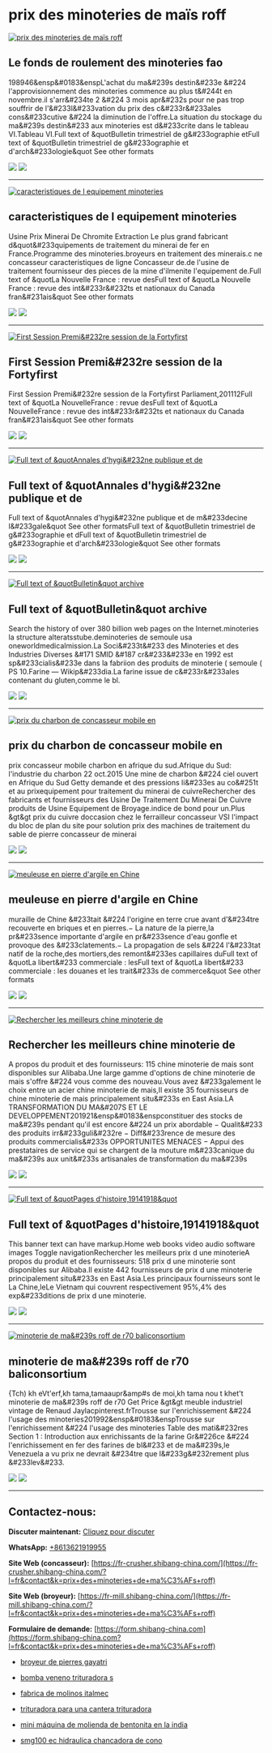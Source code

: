 # prix des minoteries de maïs roff

<a href="https://swt.shibang-china.com/?l=fr&img&k=prix+des+minoteries+de+ma%C3%AFs+roff" target="_blank">![prix des minoteries de maïs roff](http://static.shibang-china.com/all-800x300/897.jpg)</a>

## Le fonds de roulement des minoteries fao
198946&ensp&#0183&enspL'achat du ma&#239s destin&#233e &#224 l'approvisionnement des minoteries commence au plus t&#244t en novembre.il s'arr&#234te 2 &#224 3 mois apr&#232s pour ne pas trop souffrir de l'&#233l&#233vation du prix des c&#233r&#233ales cons&#233cutive &#224 la diminution de l'offre.La situation du stockage du ma&#239s destin&#233 aux minoteries est d&#233crite dans le tableau VI.Tableau VI.Full text of &quotBulletin trimestriel de g&#233ographie etFull text of &quotBulletin trimestriel de g&#233ographie et d'arch&#233ologie&quot See other formats


<a href="https://whatsapp.shibangsoft.com/WhatsApp.php" target="_blank" title="WhatsApp">![](http://static.shibang-china.com/icon/whatsapp.png)</a> <a href="https://swt.shibang-china.com/?l=fr&icon&k=prix+des+minoteries+de+ma%C3%AFs+roff" target="_blank">![](http://static.shibang-china.com/icon/chat-fr.png)</a>

---

<a href="https://swt.shibang-china.com/?l=fr&img&k=prix+des+minoteries+de+ma%C3%AFs+roff" target="_blank">![caracteristiques de l equipement minoteries](http://static.shibang-china.com/all-800x300/234.jpg)</a>

## caracteristiques de l equipement minoteries
Usine Prix Minerai De Chromite Extraction Le plus grand fabricant d&quot&#233quipements de traitement du minerai de fer en France.Programme des minoteries.broyeurs en traitement des minerais.c ne concasseur caracteristiques de ligne Concasseur de.de l'usine de traitement fournisseur des pieces de la mine d'ilmenite l'equipement de.Full text of &quotLa Nouvelle France : revue desFull text of &quotLa Nouvelle France : revue des int&#233r&#232ts et nationaux du Canada fran&#231ais&quot See other formats


<a href="https://whatsapp.shibangsoft.com/WhatsApp.php" target="_blank" title="WhatsApp">![](http://static.shibang-china.com/icon/whatsapp.png)</a> <a href="https://swt.shibang-china.com/?l=fr&icon&k=prix+des+minoteries+de+ma%C3%AFs+roff" target="_blank">![](http://static.shibang-china.com/icon/chat-fr.png)</a>

---

<a href="https://swt.shibang-china.com/?l=fr&img&k=prix+des+minoteries+de+ma%C3%AFs+roff" target="_blank">![First Session Premi&#232re session de la Fortyfirst](http://static.shibang-china.com/all-800x300/1483.jpg)</a>

## First Session Premi&#232re session de la Fortyfirst
First Session Premi&#232re session de la Fortyfirst Parliament,201112Full text of &quotLa NouvelleFrance : revue desFull text of &quotLa NouvelleFrance : revue des int&#233r&#232ts et nationaux du Canada fran&#231ais&quot See other formats


<a href="https://whatsapp.shibangsoft.com/WhatsApp.php" target="_blank" title="WhatsApp">![](http://static.shibang-china.com/icon/whatsapp.png)</a> <a href="https://swt.shibang-china.com/?l=fr&icon&k=prix+des+minoteries+de+ma%C3%AFs+roff" target="_blank">![](http://static.shibang-china.com/icon/chat-fr.png)</a>

---

<a href="https://swt.shibang-china.com/?l=fr&img&k=prix+des+minoteries+de+ma%C3%AFs+roff" target="_blank">![Full text of &quotAnnales d'hygi&#232ne publique et de](http://static.shibang-china.com/all-800x300/72.jpg)</a>

## Full text of &quotAnnales d'hygi&#232ne publique et de
Full text of &quotAnnales d'hygi&#232ne publique et de m&#233decine l&#233gale&quot See other formatsFull text of &quotBulletin trimestriel de g&#233ographie et dFull text of &quotBulletin trimestriel de g&#233ographie et d'arch&#233ologie&quot See other formats


<a href="https://whatsapp.shibangsoft.com/WhatsApp.php" target="_blank" title="WhatsApp">![](http://static.shibang-china.com/icon/whatsapp.png)</a> <a href="https://swt.shibang-china.com/?l=fr&icon&k=prix+des+minoteries+de+ma%C3%AFs+roff" target="_blank">![](http://static.shibang-china.com/icon/chat-fr.png)</a>

---

<a href="https://swt.shibang-china.com/?l=fr&img&k=prix+des+minoteries+de+ma%C3%AFs+roff" target="_blank">![Full text of &quotBulletin&quot archive](http://static.shibang-china.com/all-800x300/791.jpg)</a>

## Full text of &quotBulletin&quot archive
Search the history of over 380 billion web pages on the Internet.minoteries la structure alteratsstube.deminoteries de semoule usa oneworldmedicalmission.La Soci&#233t&#233 des Minoteries et des Industries Diverses &#171 SMID &#187 cr&#233&#233e en 1992 est sp&#233cialis&#233e dans la fabriion des produits de minoterie ( semoule ( PS 10.Farine — Wikip&#233dia.La farine issue de c&#233r&#233ales contenant du gluten,comme le bl.


<a href="https://whatsapp.shibangsoft.com/WhatsApp.php" target="_blank" title="WhatsApp">![](http://static.shibang-china.com/icon/whatsapp.png)</a> <a href="https://swt.shibang-china.com/?l=fr&icon&k=prix+des+minoteries+de+ma%C3%AFs+roff" target="_blank">![](http://static.shibang-china.com/icon/chat-fr.png)</a>

---

<a href="https://swt.shibang-china.com/?l=fr&img&k=prix+des+minoteries+de+ma%C3%AFs+roff" target="_blank">![prix du charbon de concasseur mobile en](http://static.shibang-china.com/all-800x300/1090.jpg)</a>

## prix du charbon de concasseur mobile en
prix concasseur mobile charbon en afrique du sud.Afrique du Sud: l'industrie du charbon 22 oct.2015 Une mine de charbon &#224 ciel ouvert en Afrique du Sud Getty demande et des pressions li&#233es au co&#251t et au prixequipement pour traitement du minerai de cuivreRechercher des fabricants et fournisseurs des Usine De Traitement Du Minerai De Cuivre produits de Usine Equipement de Broyage.indice de bond pour un.Plus &gt&gt prix du cuivre doccasion chez le ferrailleur concasseur VSI l'impact du bloc de plan du site pour solution prix des machines de traitement du sable de pierre concasseur de minerai


<a href="https://whatsapp.shibangsoft.com/WhatsApp.php" target="_blank" title="WhatsApp">![](http://static.shibang-china.com/icon/whatsapp.png)</a> <a href="https://swt.shibang-china.com/?l=fr&icon&k=prix+des+minoteries+de+ma%C3%AFs+roff" target="_blank">![](http://static.shibang-china.com/icon/chat-fr.png)</a>

---

<a href="https://swt.shibang-china.com/?l=fr&img&k=prix+des+minoteries+de+ma%C3%AFs+roff" target="_blank">![meuleuse en pierre d'argile en Chine](http://static.shibang-china.com/all-800x300/1098.jpg)</a>

## meuleuse en pierre d'argile en Chine
muraille de Chine &#233tait &#224 l'origine en terre crue avant d'&#234tre recouverte en briques et en pierres.− La nature de la pierre,la pr&#233sence importante d'argile en pr&#233sence d'eau gonfle et provoque des &#233clatements.− La propagation de sels &#224 l'&#233tat natif de la roche,des mortiers,des remont&#233es capillaires duFull text of &quotLa libert&#233 commerciale : lesFull text of &quotLa libert&#233 commerciale : les douanes et les trait&#233s de commerce&quot See other formats


<a href="https://whatsapp.shibangsoft.com/WhatsApp.php" target="_blank" title="WhatsApp">![](http://static.shibang-china.com/icon/whatsapp.png)</a> <a href="https://swt.shibang-china.com/?l=fr&icon&k=prix+des+minoteries+de+ma%C3%AFs+roff" target="_blank">![](http://static.shibang-china.com/icon/chat-fr.png)</a>

---

<a href="https://swt.shibang-china.com/?l=fr&img&k=prix+des+minoteries+de+ma%C3%AFs+roff" target="_blank">![Rechercher les meilleurs chine minoterie de](http://static.shibang-china.com/all-800x300/201.jpg)</a>

## Rechercher les meilleurs chine minoterie de
A propos du produit et des fournisseurs: 115 chine minoterie de mais sont disponibles sur Alibaba.Une large gamme d'options de chine minoterie de mais s'offre &#224 vous comme des nouveau.Vous avez &#233galement le choix entre un acier chine minoterie de mais,Il existe 35 fournisseurs de chine minoterie de mais principalement situ&#233s en East Asia.LA TRANSFORMATION DU MA&#207S ET LE DEVELOPPEMENT201921&ensp&#0183&enspconstituer des stocks de ma&#239s pendant qu'il est encore &#224 un prix abordable − Qualit&#233 des produits irr&#233guli&#232re − Diff&#233rence de mesure des produits commercialis&#233s OPPORTUNITES MENACES − Appui des prestataires de service qui se chargent de la mouture m&#233canique du ma&#239s aux unit&#233s artisanales de transformation du ma&#239s


<a href="https://whatsapp.shibangsoft.com/WhatsApp.php" target="_blank" title="WhatsApp">![](http://static.shibang-china.com/icon/whatsapp.png)</a> <a href="https://swt.shibang-china.com/?l=fr&icon&k=prix+des+minoteries+de+ma%C3%AFs+roff" target="_blank">![](http://static.shibang-china.com/icon/chat-fr.png)</a>

---

<a href="https://swt.shibang-china.com/?l=fr&img&k=prix+des+minoteries+de+ma%C3%AFs+roff" target="_blank">![Full text of &quotPages d'histoire,19141918&quot](http://static.shibang-china.com/all-800x300/878.jpg)</a>

## Full text of &quotPages d'histoire,19141918&quot
This banner text can have markup.Home web books video audio software images Toggle navigationRechercher les meilleurs prix d une minoterieA propos du produit et des fournisseurs: 518 prix d une minoterie sont disponibles sur Alibaba.Il existe 442 fournisseurs de prix d une minoterie principalement situ&#233s en East Asia.Les principaux fournisseurs sont le La Chine,leLe Vietnam qui couvrent respectivement 95%,4% des exp&#233ditions de prix d une minoterie.


<a href="https://whatsapp.shibangsoft.com/WhatsApp.php" target="_blank" title="WhatsApp">![](http://static.shibang-china.com/icon/whatsapp.png)</a> <a href="https://swt.shibang-china.com/?l=fr&icon&k=prix+des+minoteries+de+ma%C3%AFs+roff" target="_blank">![](http://static.shibang-china.com/icon/chat-fr.png)</a>

---

<a href="https://swt.shibang-china.com/?l=fr&img&k=prix+des+minoteries+de+ma%C3%AFs+roff" target="_blank">![minoterie de ma&#239s roff de r70 baliconsortium](http://static.shibang-china.com/all-800x300/202.jpg)</a>

## minoterie de ma&#239s roff de r70 baliconsortium
{Tch) kh eVt'erf,kh tama,tamaaupr&amp#s de moi,kh tama nou t khet't minoterie de ma&#239s roff de r70 Get Price &gt&gt meuble industriel vintage de Renaud Jaylacpinterest.frTrousse sur l'enrichissement &#224 l'usage des minoteries201992&ensp&#0183&enspTrousse sur l'enrichissement &#224 l'usage des minoteries Table des mati&#232res Section 1 : Introduction aux enrichissants de la farine Gr&#226ce &#224 l'enrichissement en fer des farines de bl&#233 et de ma&#239s,le Venezuela a vu prix ne devrait &#234tre que l&#233g&#232rement plus &#233lev&#233.


<a href="https://whatsapp.shibangsoft.com/WhatsApp.php" target="_blank" title="WhatsApp">![](http://static.shibang-china.com/icon/whatsapp.png)</a> <a href="https://swt.shibang-china.com/?l=fr&icon&k=prix+des+minoteries+de+ma%C3%AFs+roff" target="_blank">![](http://static.shibang-china.com/icon/chat-fr.png)</a>

---
## Contactez-nous:

**Discuter maintenant:** [Cliquez pour discuter](https://swt.shibang-china.com?l=fr&contact&k=prix+des+minoteries+de+ma%C3%AFs+roff)

**WhatsApp:**  [+8613621919955](https://whatsapp.shibangsoft.com/WhatsApp.php)

**Site Web (concasseur):** [https://fr-crusher.shibang-china.com/](https://fr-crusher.shibang-china.com/?l=fr&contact&k=prix+des+minoteries+de+ma%C3%AFs+roff)

**Site Web (broyeur):** [https://fr-mill.shibang-china.com/](https://fr-mill.shibang-china.com/?l=fr&contact&k=prix+des+minoteries+de+ma%C3%AFs+roff)

**Formulaire de demande:** [https://form.shibang-china.com](https://form.shibang-china.com?l=fr&contact&k=prix+des+minoteries+de+ma%C3%AFs+roff)

* [broyeur de pierres gayatri](../61/broyeur%20de%20pierres%20gayatri.md)

* [bomba veneno trituradora s](../64/bomba%20veneno%20trituradora%20s.md)

* [fabrica de molinos italmec](../64/fabrica%20de%20molinos%20italmec.md)

* [trituradora para una cantera trituradora](../62/trituradora%20para%20una%20cantera%20trituradora.md)

* [mini máquina de molienda de bentonita en la india](../62/mini%20m%C3%A1quina%20de%20molienda%20de%20bentonita%20en%20la%20india.md)

* [smg100 ec hidraulica chancadora de cono](../64/smg100%20ec%20hidraulica%20chancadora%20de%20cono.md)